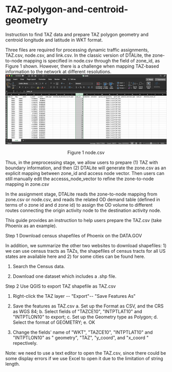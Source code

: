# TAZ-polygon-and-centroid-geometry
Instruction to find TAZ data and prepare TAZ polygon geometry and centroid longitude and latitude in WKT format.

Three files are required for processing dynamic traffic assignments, TAZ.csv, node.csv, and link.csv. In the classic version of DTALite, the zone-to-node mapping is specified in node.csv through the field of zone_id, as Figure 1 shown. However, there is a challenge when mapping TAZ-based information to the network at different resolutions.
![image](https://github.com/FangTang999/TAZ-polygon-and-centroid-geometry/blob/main/image/Fig_1.png)
<p align="center">Figure 1 node.csv</p> 


Thus, in the preprocessing stage, we allow users to prepare (1) TAZ with boundary information, and then (2) DTALite will generate the zone.csv as an explicit mapping between zone_id and access node vector. Then users can still manually edit the accesss_node_vector to refine the zone-to-node mapping in zone.csv

In the assignment stage, DTALite reads the zone-to-node mapping from zone.csv or node.csv, and reads the related OD demand table (defined in terms of o zone id and d zone id) to assign the OD volume to different routes connecting the origin activity node to the destination activity node.

This guide provides an instruction to help users prepare the TAZ.csv (take Phoenix as an example). 


Step 1 Download census shapefiles of Phoenix on the DATA.GOV 

In addition, we summarize the other two websites to download shapefiles: 1) we can use census tracts as TAZs, the shapefiles of census tracts for all US states are available here and 2) for some cities can be found here. 

1. Search the Census data.
 

2. Download one dataset which includes a .shp file.
  

Step 2 Use QGIS to export TAZ shapefile as TAZ.csv

1. Right-click the TAZ layer -- "Export"-- "Save Features As"
 

2. Save the features as TAZ.csv
a.	Set up the Format as CSV, and the CRS as WGS 84;
b.	Select fields of "TAZCE10", "INTPTLAT10" and "INTPTLON10"  to export;
c.	Set up the Geometry type as Polygon;
d.	Select the format of GEOMETRY;
e.	OK
 

3. Change the fields' name of "WKT", "TAZCE10", "INTPTLAT10" and "INTPTLON10" as " geometry", "TAZ", "y_coord", and "x_coord " repectively.
   
Note: we need to use a text editor to open the TAZ.csv, since there could be some display errors if we use Excel to open it due to the limitation of string length.
